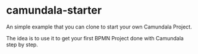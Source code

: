 # camundala-starter
An simple example that you can clone to start your own Camundala Project.

The idea is to use it to get your first BPMN Project done with Camundala step by step.

